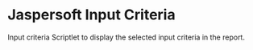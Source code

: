 # Jaspersoft Input Criteria


Input criteria Scriptlet to display the selected input criteria in the report.